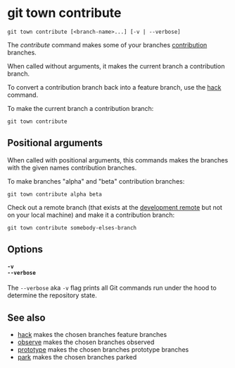 # git town contribute

```command-summary
git town contribute [<branch-name>...] [-v | --verbose]
```

The _contribute_ command makes some of your branches
[contribution](../branch-types.md#contribution-branches) branches.

When called without arguments, it makes the current branch a contribution
branch.

To convert a contribution branch back into a feature branch, use the
[hack](hack.md) command.

To make the current branch a contribution branch:

```fish
git town contribute
```

## Positional arguments

When called with positional arguments, this commands makes the branches with the
given names contribution branches.

To make branches "alpha" and "beta" contribution branches:

```fish
git town contribute alpha beta
```

Check out a remote branch (that exists at the
[development remote](../preferences/dev-remote.md) but not on your local
machine) and make it a contribution branch:

```fish
git town contribute somebody-elses-branch
```

## Options

#### `-v`<br>`--verbose`

The `--verbose` aka `-v` flag prints all Git commands run under the hood to
determine the repository state.

## See also

- [hack](hack.md) makes the chosen branches feature branches
- [observe](observe.md) makes the chosen branches observed
- [prototype](prototype.md) makes the chosen branches prototype branches
- [park](park.md) makes the chosen branches parked

